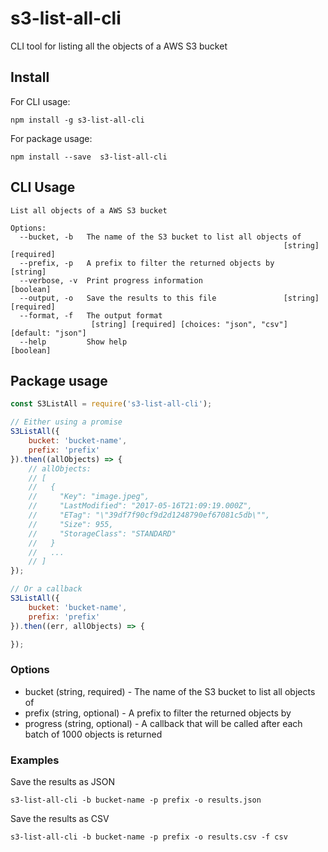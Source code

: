 # s3-list-all-cli
CLI tool for listing all the objects of a AWS S3 bucket

## Install

For CLI usage:

    npm install -g s3-list-all-cli

For package usage:

    npm install --save  s3-list-all-cli

## CLI Usage


    List all objects of a AWS S3 bucket

    Options:
      --bucket, -b   The name of the S3 bucket to list all objects of
                                                                 [string] [required]
      --prefix, -p   A prefix to filter the returned objects by             [string]
      --verbose, -v  Print progress information                            [boolean]
      --output, -o   Save the results to this file               [string] [required]
      --format, -f   The output format
                      [string] [required] [choices: "json", "csv"] [default: "json"]
      --help         Show help                                             [boolean]

## Package usage

```js
const S3ListAll = require('s3-list-all-cli');

// Either using a promise
S3ListAll({
    bucket: 'bucket-name',
    prefix: 'prefix'
}).then((allObjects) => {
    // allObjects:
    // [
    //   {
    //     "Key": "image.jpeg",
    //     "LastModified": "2017-05-16T21:09:19.000Z",
    //     "ETag": "\"39df7f90cf9d2d1248790ef67081c5db\"",
    //     "Size": 955,
    //     "StorageClass": "STANDARD"
    //   }
    //   ...
    // ]
});

// Or a callback
S3ListAll({
    bucket: 'bucket-name',
    prefix: 'prefix'
}).then((err, allObjects) => {

});
```

### Options

* bucket (string, required) - The name of the S3 bucket to list all objects of
* prefix (string, optional) - A prefix to filter the returned objects by
* progress (string, optional) - A callback that will be called after each batch of 1000 objects is returned

### Examples

Save the results as JSON

    s3-list-all-cli -b bucket-name -p prefix -o results.json

Save the results as CSV

    s3-list-all-cli -b bucket-name -p prefix -o results.csv -f csv